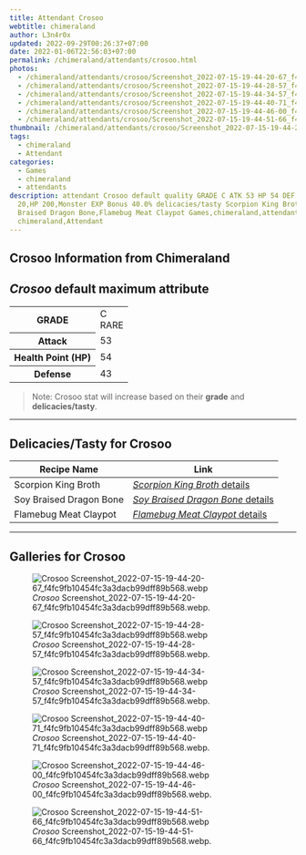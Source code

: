 ```yaml
---
title: Attendant Crosoo
webtitle: chimeraland
author: L3n4r0x
updated: 2022-09-29T00:26:37+07:00
date: 2022-01-06T22:56:03+07:00
permalink: /chimeraland/attendants/crosoo.html
photos:
  - /chimeraland/attendants/crosoo/Screenshot_2022-07-15-19-44-20-67_f4fc9fb10454fc3a3dacb99dff89b568.webp
  - /chimeraland/attendants/crosoo/Screenshot_2022-07-15-19-44-28-57_f4fc9fb10454fc3a3dacb99dff89b568.webp
  - /chimeraland/attendants/crosoo/Screenshot_2022-07-15-19-44-34-57_f4fc9fb10454fc3a3dacb99dff89b568.webp
  - /chimeraland/attendants/crosoo/Screenshot_2022-07-15-19-44-40-71_f4fc9fb10454fc3a3dacb99dff89b568.webp
  - /chimeraland/attendants/crosoo/Screenshot_2022-07-15-19-44-46-00_f4fc9fb10454fc3a3dacb99dff89b568.webp
  - /chimeraland/attendants/crosoo/Screenshot_2022-07-15-19-44-51-66_f4fc9fb10454fc3a3dacb99dff89b568.webp
thumbnail: /chimeraland/attendants/crosoo/Screenshot_2022-07-15-19-44-20-67_f4fc9fb10454fc3a3dacb99dff89b568.webp
tags:
  - chimeraland
  - Attendant
categories:
  - Games
  - chimeraland
  - attendants
description: attendant Crosoo default quality GRADE C ATK 53 HP 54 DEF 43 Attack
  20,HP 200,Monster EXP Bonus 40.0% delicacies/tasty Scorpion King Broth,Soy
  Braised Dragon Bone,Flamebug Meat Claypot Games,chimeraland,attendants
  chimeraland,Attendant
---
```


<link
  rel="stylesheet"
  href="https://rawcdn.githack.com/dimaslanjaka/Web-Manajemen/870a349/css/bootstrap-5-3-0-alpha3-wrapper.css"
/>
<section id="bootstrap-wrapper">
  <div data-bs-theme="dark">
    <h2>Crosoo Information from Chimeraland</h2>
    <h2 id="attribute"><i>Crosoo</i> default maximum attribute</h2>
    <div class="row">
      <div class="col mb-2">
        <div class="card">
          <div class="card-body">
            <table>
              <tr>
                <th>GRADE</th>
                <td>C <br /><span class="text-primary">RARE</span></td>
              </tr>
              <tr>
                <th>Attack</th>
                <td>53</td>
              </tr>
              <tr>
                <th>Health Point (HP)</th>
                <td>54</td>
              </tr>
              <tr>
                <th>Defense</th>
                <td>43</td>
              </tr>
            </table>
          </div>
        </div>
      </div>
    </div>
    <blockquote>
      Note: Crosoo stat will increase based on their <b>grade</b> and
      <b>delicacies/tasty</b>.
    </blockquote>
    <hr />
    <h2 id="delicacies">Delicacies/Tasty for Crosoo</h2>
    <div class="card">
      <div class="card-body">
        <div class="table-responsive">
          <table class="table table-striped">
            <thead>
              <tr>
                <th>Recipe Name</th>
                <th>Link</th>
              </tr>
            </thead>
            <tbody>
              <tr>
                <td>Scorpion King Broth</td>
                <td>
                  <a
                    href="#"
                    class="text-primary"
                    title="Click here to view recipe Scorpion King Broth details"
                    ><i>Scorpion King Broth</i> details</a
                  >
                </td>
              </tr>
              <tr>
                <td>Soy Braised Dragon Bone</td>
                <td>
                  <a
                    href="https://www.webmanajemen.com/chimeraland/recipes/soy-braised-dragon-bone.html"
                    class="text-primary"
                    title="Click here to view recipe Soy Braised Dragon Bone details"
                    ><i>Soy Braised Dragon Bone</i> details</a
                  >
                </td>
              </tr>
              <tr>
                <td>Flamebug Meat Claypot</td>
                <td>
                  <a
                    href="https://www.webmanajemen.com/chimeraland/recipes/flamebug-meat-claypot.html"
                    class="text-primary"
                    title="Click here to view recipe Flamebug Meat Claypot details"
                    ><i>Flamebug Meat Claypot</i> details</a
                  >
                </td>
              </tr>
            </tbody>
          </table>
        </div>
      </div>
    </div>
    <hr />
    <div id="gallery">
      <h2>Galleries for Crosoo</h2>
      <div class="row">
        <div class="col-lg-6 col-12">
          <figure>
            <img
              src="https://www.webmanajemen.com/chimeraland/attendants/crosoo/Screenshot_2022-07-15-19-44-20-67_f4fc9fb10454fc3a3dacb99dff89b568.webp"
              alt="Crosoo Screenshot_2022-07-15-19-44-20-67_f4fc9fb10454fc3a3dacb99dff89b568.webp"
            />
            <figcaption>
              <i>Crosoo</i>
              Screenshot_2022-07-15-19-44-20-67_f4fc9fb10454fc3a3dacb99dff89b568.webp.
            </figcaption>
          </figure>
        </div>
        <div class="col-lg-6 col-12">
          <figure>
            <img
              src="https://www.webmanajemen.com/chimeraland/attendants/crosoo/Screenshot_2022-07-15-19-44-28-57_f4fc9fb10454fc3a3dacb99dff89b568.webp"
              alt="Crosoo Screenshot_2022-07-15-19-44-28-57_f4fc9fb10454fc3a3dacb99dff89b568.webp"
            />
            <figcaption>
              <i>Crosoo</i>
              Screenshot_2022-07-15-19-44-28-57_f4fc9fb10454fc3a3dacb99dff89b568.webp.
            </figcaption>
          </figure>
        </div>
        <div class="col-lg-6 col-12">
          <figure>
            <img
              src="https://www.webmanajemen.com/chimeraland/attendants/crosoo/Screenshot_2022-07-15-19-44-34-57_f4fc9fb10454fc3a3dacb99dff89b568.webp"
              alt="Crosoo Screenshot_2022-07-15-19-44-34-57_f4fc9fb10454fc3a3dacb99dff89b568.webp"
            />
            <figcaption>
              <i>Crosoo</i>
              Screenshot_2022-07-15-19-44-34-57_f4fc9fb10454fc3a3dacb99dff89b568.webp.
            </figcaption>
          </figure>
        </div>
        <div class="col-lg-6 col-12">
          <figure>
            <img
              src="https://www.webmanajemen.com/chimeraland/attendants/crosoo/Screenshot_2022-07-15-19-44-40-71_f4fc9fb10454fc3a3dacb99dff89b568.webp"
              alt="Crosoo Screenshot_2022-07-15-19-44-40-71_f4fc9fb10454fc3a3dacb99dff89b568.webp"
            />
            <figcaption>
              <i>Crosoo</i>
              Screenshot_2022-07-15-19-44-40-71_f4fc9fb10454fc3a3dacb99dff89b568.webp.
            </figcaption>
          </figure>
        </div>
        <div class="col-lg-6 col-12">
          <figure>
            <img
              src="https://www.webmanajemen.com/chimeraland/attendants/crosoo/Screenshot_2022-07-15-19-44-46-00_f4fc9fb10454fc3a3dacb99dff89b568.webp"
              alt="Crosoo Screenshot_2022-07-15-19-44-46-00_f4fc9fb10454fc3a3dacb99dff89b568.webp"
            />
            <figcaption>
              <i>Crosoo</i>
              Screenshot_2022-07-15-19-44-46-00_f4fc9fb10454fc3a3dacb99dff89b568.webp.
            </figcaption>
          </figure>
        </div>
        <div class="col-lg-6 col-12">
          <figure>
            <img
              src="https://www.webmanajemen.com/chimeraland/attendants/crosoo/Screenshot_2022-07-15-19-44-51-66_f4fc9fb10454fc3a3dacb99dff89b568.webp"
              alt="Crosoo Screenshot_2022-07-15-19-44-51-66_f4fc9fb10454fc3a3dacb99dff89b568.webp"
            />
            <figcaption>
              <i>Crosoo</i>
              Screenshot_2022-07-15-19-44-51-66_f4fc9fb10454fc3a3dacb99dff89b568.webp.
            </figcaption>
          </figure>
        </div>
      </div>
    </div>
  </div>
</section>